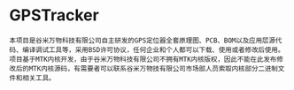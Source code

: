 # GPSTracker
    本项目是谷米万物科技有限公司自主研发的GPS定位器全套原理图、PCB、BOM以及应用层源代码、编译调试工具等，采用BSD许可协议，任何企业和个人都可以下载、使用或者修改后使用。项目基于MTK内核开发，由于谷米万物科技有限公司不拥有MTK内核版权，因此不能在此发布修改后的MTK内核源码，有需要者可以联系谷米万物技有限公司市场部人员索取内核部分二进制文件和相关工具。

